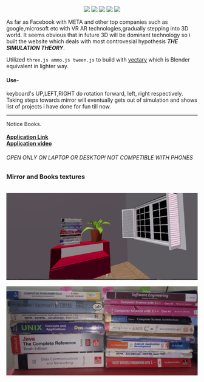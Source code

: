 <p align="center"><img src="https://img.shields.io/badge/Three.js-webgl-brightgreen"> <img src="https://img.shields.io/badge/Ammo.js-physics-yellowgreen"> <img src="https://img.shields.io/badge/Tween.js-animation-orange"> <img src="https://img.shields.io/badge/Vectary-3Dobjects-informational"> <img src="https://img.shields.io/badge/-JavaScript-success"></p>

As far as Facebook with META and other top companies such as google,microsoft etc with VR AR technologies,gradually stepping into 3D world. It seems obvious that in future 3D will be dominant technology so i built the website which deals with most controvesial hypothesis <b><i>THE SIMULATION THEORY</i></b>.

Utilized <code>three.js ammo.js tween.js</code> to build with <a href="https://www.vectary.com/"><ins>vectary</ins></a> which is Blender equivalent in lighter way.

<h4><b>Use-</b></h4>
keyboard's UP,LEFT,RIGHT do rotation forward, left, right respectively.<br/>Taking steps towards mirror will eventually gets out of simulation and shows list of projects i have done for fun till now.
<hr>
Notice Books.
<br/> 
<br/> 
<a href="https://three-simulation-app.vercel.app/"><b>Application Link</b></a><br/><a href="https://drive.google.com/file/d/15pl547moiAd13vn7FIVso5-eZnP5TJNl/view?usp=sharing"><b>Application video</b></a><h6><em> OPEN ONLY ON LAPTOP OR DESKTOP! NOT COMPETIBLE WITH PHONES</em></h6>

<h3>Mirror and Books textures</h3>
<pre> 
<img src="books.png"></pre>
<img src="Book.jpg"></pre>
